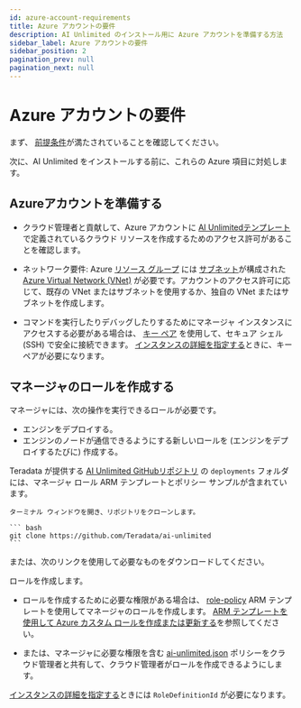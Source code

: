```yaml
---
id: azure-account-requirements
title: Azure アカウントの要件
description: AI Unlimited のインストール用に Azure アカウントを準備する方法
sidebar_label: Azure アカウントの要件
sidebar_position: 2
pagination_prev: null
pagination_next: null
---
```


# Azure アカウントの要件

まず、 [前提条件](../install-ai-unlimited/index.md#prerequisites)が満たされていることを確認してください。 

次に、AI Unlimited をインストールする前に、これらの Azure 項目に対処します。


## Azureアカウントを準備する

- クラウド管理者と貢献して、Azure アカウントに [AI Unlimitedテンプレート](https://github.com/Teradata/ai-unlimited/tree/develop/deployments/azure/templates/arm/ai-unlimited)で定義されているクラウド リソースを作成するためのアクセス許可があることを確認します。 

- ネットワーク要件: Azure [リソース グループ](https://learn.microsoft.com/en-us/azure/azure-resource-manager/management/manage-resource-groups-portal) には [サブネット](https://learn.microsoft.com/en-us/azure/virtual-network/virtual-network-manage-subnet?tabs=azure-portal)が構成された[Azure Virtual Network (VNet)](https://learn.microsoft.com/en-us/azure/virtual-network/quick-create-portal) が必要です。アカウントのアクセス許可に応じて、既存の VNet またはサブネットを使用するか、独自の VNet またはサブネットを作成します。 

- コマンドを実行したりデバッグしたりするためにマネージャ インスタンスにアクセスする必要がある場合は、 [キー ペア](https://learn.microsoft.com/en-us/azure/virtual-machines/ssh-keys-portal) を使用して、セキュア シェル (SSH) で安全に接続できます。 [インスタンスの詳細を指定する](../install-ai-unlimited/prod-azure-portal-deploy-manager.md#specify-instance-details)ときに、キー ペアが必要になります。


## マネージャのロールを作成する

マネージャには、次の操作を実行できるロールが必要です。
- エンジンをデプロイする。
- エンジンのノードが通信できるようにする新しいロールを (エンジンをデプロイするたびに) 作成する。

Teradata が提供する [AI Unlimited GitHubリポジトリ](https://github.com/Teradata/ai-unlimited) の `deployments` フォルダには、マネージャ ロール ARM テンプレートとポリシー サンプルが含まれています。

	ターミナル ウィンドウを開き、リポジトリをクローンします。

    ``` bash
    git clone https://github.com/Teradata/ai-unlimited
	```

または、次のリンクを使用して必要なものをダウンロードしてください。

ロールを作成します。

- ロールを作成するために必要な権限がある場合は、 [role-policy](https://github.com/Teradata/ai-unlimited/tree/develop/deployments/azure/templates/arm/init/role-policy.json) ARM テンプレートを使用してマネージャのロールを作成します。 [ARM テンプレートを使用して Azure カスタム ロールを作成または更新する](https://learn.microsoft.com/en-us/azure/role-based-access-control/custom-roles-template)を参照してください。

- または、マネージャに必要な権限を含む [ai-unlimited.json](https://github.com/Teradata/ai-unlimited/blob/develop/deployments/azure/policies/ai-unlimited.json) ポリシーをクラウド管理者と共有して、クラウド管理者がロールを作成できるようにします。

[インスタンスの詳細を指定する](../install-ai-unlimited/prod-azure-portal-deploy-manager.md#specify-instance-details)ときには `RoleDefinitionId` が必要になります。 








